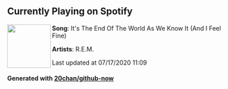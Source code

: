 ## Currently Playing on Spotify

[<img align="left" width="100" src="https://i.scdn.co/image/ab67616d00001e02a7c7f94cfccd5ab6de233916">](https://open.spotify.com/album/6gMv3MgFlieOM6Uz5GZBzy)

**Song**: It's The End Of The World As We Know It (And I Feel Fine)

**Artists**: R.E.M.

Last updated at 07/17/2020 11:09

#### Generated with [20chan/github-now](https://github.com/20chan/github-now)